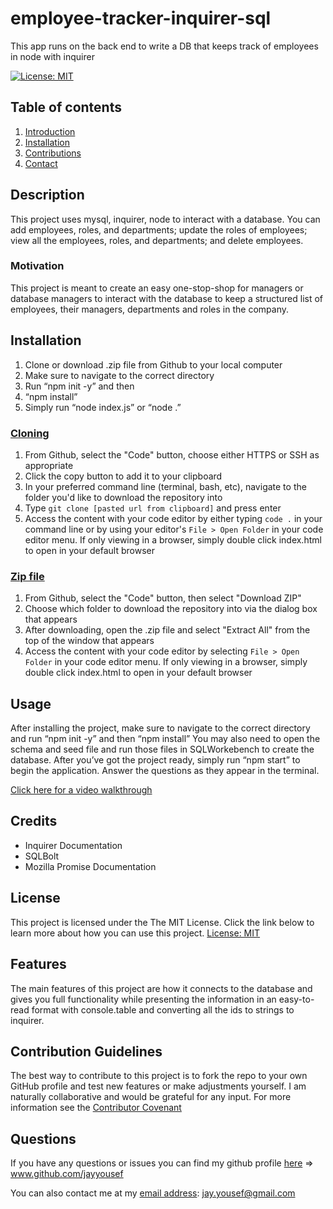 # employee-tracker-inquirer-sql
This app runs on the back end to write a DB that keeps track of employees in node with inquirer

[![License: MIT](https://img.shields.io/badge/License-MIT-yellow.svg)](https://opensource.org/licenses/MIT)

## Table of contents
1. [Introduction](#introduction)
2. [Installation](#installation)
3. [Contributions](#contributions)
4. [Contact](#contact)

## Description <a name="introduction"></a>
This project uses mysql, inquirer, node to interact with a database. You can add employees, roles, and departments; update the roles of employees; view all the employees, roles, and departments; and delete employees.

### Motivation
This project is meant to create an easy one-stop-shop for managers or database managers to interact with the database to keep a structured list of employees, their managers, departments and roles in the company.
	
## Installation <a name="installation"></a>
1.  Clone or download .zip file from Github to your local computer
2.  Make sure to navigate to the correct directory
3.  Run “npm init -y” and then 
4.  “npm install” 
5.  Simply run “node index.js” or “node .”

### <ins>Cloning</ins>
1. From Github, select the "Code" button, choose either HTTPS or SSH as appropriate
2. Click the copy button to add it to your clipboard
3. In your preferred command line (terminal, bash, etc), navigate to the folder you'd like to download the repository into
4. Type `git clone [pasted url from clipboard]` and press enter
5. Access the content with your code editor by either typing `code .` in your command line or by using your editor's `File > Open Folder` in your code editor menu. If only viewing in a browser, simply double click index.html to open in your default browser


### <ins>Zip file</ins>
1. From Github, select the "Code" button, then select "Download ZIP"
2. Choose which folder to download the repository into via the dialog box that appears
3. After downloading, open the .zip file and select "Extract All" from the top of the window that appears
4. Access the content with your code editor by selecting `File > Open Folder` in your code editor menu. If only viewing in a browser, simply double click index.html to open in your default browser

## Usage
After installing the project, make sure to navigate to the correct directory and run “npm init -y” and then “npm install” You may also need to open the schema and seed file and run those files in SQLWorkebench to create the database. After you’ve got the project ready, simply run “npm start” to begin the application. Answer the questions as they appear in the terminal.

[Click here for a video walkthrough](https://youtu.be/Cea2Qp62jtk)

## Credits
* Inquirer Documentation
* SQLBolt
* Mozilla Promise Documentation

## License 
This project is licensed under the The MIT License. Click the link below to learn more about how you can use this project.
[License: MIT](https://opensource.org/licenses/MIT)

## Features 
The main features of this project are how it connects to the database and gives you full functionality while presenting the information in an easy-to-read format with console.table and converting all the ids to strings to inquirer.

## Contribution Guidelines <a name="contributions"></a>
The best way to contribute to this project is to fork the repo to your own GitHub profile and test new features or make adjustments yourself. I am naturally collaborative and would be grateful for any input.
For more information see the [Contributor Covenant](https://www.contributor-covenant.org/)


## Questions <a name="contact"></a>
If you have any questions or issues you can find my github profile [here](www.github.com/jayyousef) => www.github.com/jayyousef

You can also contact me at my [email address](mailto:jay.yousef@gmail.com): jay.yousef@gmail.com